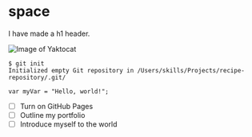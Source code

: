 # space 

I have made a h1 header.

![Image of Yaktocat](https://octodex.github.com/images/yaktocat.png)

```
$ git init
Initialized empty Git repository in /Users/skills/Projects/recipe-repository/.git/
```

```
var myVar = "Hello, world!";
```

- [ ] Turn on GitHub Pages
- [ ] Outline my portfolio
- [ ] Introduce myself to the world
